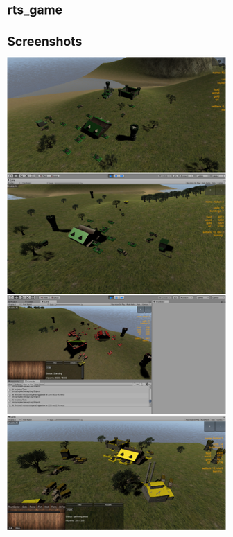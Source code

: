 # rts_game

# Screenshots

![](/screenshots/game1.png)
![](/screenshots/game2.png)
![](/screenshots/game3.png)
![](/screenshots/game4.png)

